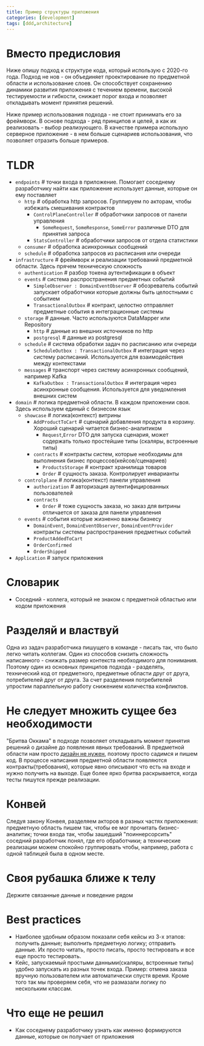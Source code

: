 ```yaml
---
title: Пример структуры приложения
categories: [development]
tags: [ddd,architecture]
---
```


# Вместо предисловия

Ниже опишу подход к структуре кода, который использую с 2020-го года. Подход не нов - он объединяет проектирование
по предметной области и использование слоев. Он способствует сохранению динамики развития приложения с течением времени,
высокой тестируемости и гибкости, снижает порог входа и позволяет откладывать момент принятия решений.

Ниже пример использования подхода - не стоит принимать его за фреймворк. В основе подхода - ряд принципов и целей,
а как их реализовать - выбор реализующего.
В качестве примера использую серверное приложение - в нем больше сценариев использования, что позволяет
отразить больше примеров.

# TLDR

- `endpoints` # точки входа в приложение. Помогает соседнему разработчику найти как приложение использует данные, которые он ему поставляет
  - `http` # обработка http запросов. Группируем по акторам, чтобы избежать смешивания контрактов
    - `ControlPlaneController` # обработчики запросов от панели управления
      - `SomeRequest`, `SomeResponse`, `SomeError` различные DTO для принятия запроса
    - `StatsController` # обработчики запросов от отдела статистики
  - `consumer` # обработка асинхронных сообщений
  - `schedule` # обработка запросов из расписания или очереди
- `infrastructure` # фреймворк и реализации требований предметной области. Здесь прячем техническую сложность
  - `authentication` # разбор токена аутентификации в объект
  - `events` # система распространения предметных событий
    - `SimpleObserver : DomainEventObserver` # обозреватель событий запускает обработчики которые должны быть целостными с событием
    - `TransactionalOutbox` # контракт, целостно отправляет предметные события в интеграционные системы
  - `storage` # данные. Часто используются DataMapper или Repository
    - `http` # данные из внешних источников по http
    - `postgresql` # данные из postgresql
  - `schedule` # система обработки задач по расписанию или очереди
    - `ScheduleOutbox : TransactionalOutbox` # интеграция через систему расписаний. Используется для взаимодействия между контекстами
  - `messages` # транспорт через систему асинхронных сообщений, например Kafka
    - `KafkaOutbox : TransactionalOutbox` # интеграция через асинхронные сообщения. Используется для уведомления внешних систем
- `domain` # логика предметной области. В каждом приложении своя. Здесь используем единый с бизнесом язык
  - `showcase` # логика(контекст) витрины
    - `AddProductToCart` # сценарий добавления продукта в корзину. Хороший сценарий читается бизнес-аналитиком
      - `Request`,`Error` DTO для запуска сценария, может содержать только простейшие типы (скаляры, встроенные типы)
    - `contracts` # контракты систем, которые необходимы для выполнения бизнес процессов(кейсов/сценариев)
      - `ProductsStorage` # контракт хранилища товаров
      - `Order` # сущность заказа. Контролирует инварианты
  - `controlplane` # логика(контекст) панели управления
    - `authorization` # авторизация аутентифицированных пользователей
    - `contracts`
      - `Order` # тоже сущность заказа, но заказ для витрины отличается от заказа для панели управления
  - `events` # события которые жизненно важны бизнесу
    - `DomainEvent`, `DomainEventObserver`, `DomainEventProvider` контракты системы распространения предметных событий
    - `ProductAddedToCart`
    - `OrderConfirmed`
    - `OrderShipped`
- `Application` # запуск приложения

# Словарик

- Соседний - коллега, который не знаком с предметной областью или кодом приложения

# Разделяй и властвуй

Одна из задач разработчика пишущего в команде - писать так, что было легко читать коллегам. Один из способов
снизить сложность написанного - снижать размер контекста необходимого для понимания. Поэтому один из основных принципов
подхода - разделять, технический код от предметного, предметные области друг от друга, потребителей друг от друга.
За счет разделения потребителей упростим параллельную работу снижением количества конфликтов.

# Не следует множить сущее без необходимости

"Бритва Оккама" в подходе позволяет откладывать момент принятия решений о дизайне до появления явных требований.
В предметной области нам просто [дизайн не нужен](/development/you-dont-need-ddd/), поэтому просто садимся и пишем код.
В процессе написания предметной области появляются контракты(требования), которые явно описывают что есть на входе и
нужно получить на выходе. Еще более ярко бритва раскрывается, когда тесты пишутся прежде реализации.

# Конвей

Следуя закону Конвея, разделяем акторов в разных частях приложения: предметную область пишем так, чтобы ее мог прочитать
бизнес-аналитик; точки входа так, чтобы зашедший "поиннерсорсить" соседний разработчик понял, где его обработчики; а
технические реализации можем спокойно группировать чтобы, например, работа с одной таблицей была в одном месте.

# Своя рубашка ближе к телу

Держите связанные данные и поведение рядом

# Best practices

- Наиболее удобным образом показали себя кейсы из 3-х этапов: получить данные; выполнить предметную логику; отправить
  данные. Их просто читать, просто писать, просто тестировать и все еще просто тестировать.
- Кейс, запускаемый простыми данными(скаляры, встроенные типы) удобно запускать из разных точек входа. Пример: отмена
  заказа вручную пользователем или автоматически спустя время. Кроме того так мы проверяем себя, что не размазали логику
  по нескольким классам.

# Что еще не решил

- Как соседнему разработчику узнать как именно формируются данные, которые он получает от приложения

